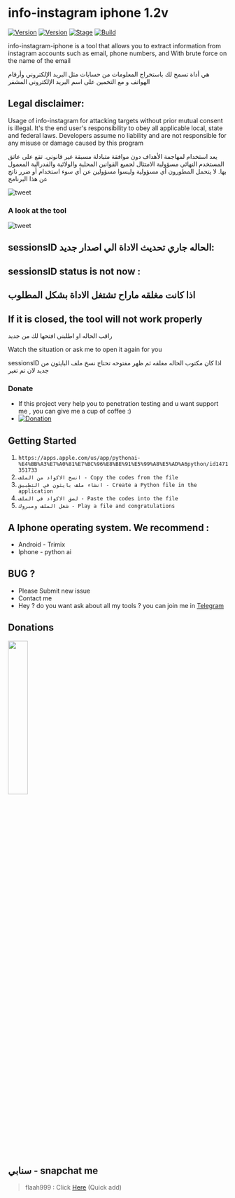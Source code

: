 # info-instagram iphone 1.2v

[![Version](https://img.shields.io/badge/Brutesploit-1.1.0-brightgreen.svg?maxAge=259200)]()
[![Version](https://img.shields.io/badge/Codename-Pretty-red.svg?maxAge=259200)]()
[![Stage](https://img.shields.io/badge/Release-Stable-brightgreen.svg)]()
[![Build](https://img.shields.io/badge/Supported_OS-Linux-orange.svg)]()


info-instagram-iphone is a tool that allows you to extract information from instagram accounts such as email, phone numbers, and
With brute force on the name of the email

هي أداة تسمح لك باستخراج المعلومات من حسابات مثل البريد الإلكتروني وأرقام الهواتف و
مع التخمين على اسم البريد الإلكتروني المشفر

## Legal disclaimer:

Usage of info-instagram for attacking targets without prior mutual consent is illegal. It's the end user's responsibility to obey all applicable local, state and federal laws. Developers assume no liability and are not responsible for any misuse or damage caused by this program 

يعد استخدام  لمهاجمة الأهداف دون موافقة متبادلة مسبقة غير قانوني. تقع على عاتق المستخدم النهائي مسؤولية الامتثال لجميع القوانين المحلية والولائية والفدرالية المعمول بها. لا يتحمل المطورون أي مسؤولية وليسوا مسؤولين عن أي سوء استخدام أو ضرر ناتج عن هذا البرنامج

![tweet](https://www.up-00.com/i/00184/kvsj2ax493ld.jpeg)

### A look at the tool

![tweet](https://www.up-00.com/i/00184/sme7irntev5c.png)

## sessionsID  الحاله جاري تحديث الاداة الي اصدار جديد:

## sessionsID status is not now :

## اذا كانت مغلقه ماراح تشتغل الاداة بشكل المطلوب
## If it is closed, the tool will not work properly

راقب الحاله او اطلبني افتحها لك من جديد

Watch the situation or ask me to open it again for you

sessionsID 
اذا كان مكتوب الحاله مغلقه ثم ظهر مفتوحه تحتاج نسخ ملف البايثون من جديد
لان تم تغير 

### Donate
- If this project very help you to penetration testing  and u want support me , you can give me a cup of coffee :)
- [![Donation](https://img.shields.io/badge/bitcoin-donate-yellow.svg)](https://www.up-00.com/i/00176/4gu5yi4fwmgt.jpg)



## Getting Started
1. ```https://apps.apple.com/us/app/pythonai-%E4%BB%A3%E7%A0%81%E7%BC%96%E8%BE%91%E5%99%A8%E5%AD%A6python/id1471351733```
2. ```انسخ الاكواد من الملف - Copy the codes from the file ```
3. ```انشاء ملف بايثون في التطبيق - Create a Python file in the application ```
4. ```لصق الاكواد في الملف - Paste the codes into the file ```
5. ```شغل الملف ومبروك - Play a file and congratulations ```


## A Iphone operating system. We recommend :
- Android - Trimix
- Iphone - python ai 

## BUG ? 
- Please Submit new issue 
- Contact me
- Hey ? do you want ask about all my tools ? you can join me in [Telegram](https://T.me/flaah999)

## Donations 

 <img src="https://www.up-00.com/i/00176/4gu5yi4fwmgt.jpg" width="30%"></img>
 
 ## سنابي - snapchat me
 > flaah999 : Click [Here](https://www.snapchat.com/add/flaah999) (Quick add)
 
 

